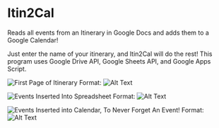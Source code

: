 # Itin2Cal
Reads all events from an Itinerary in Google Docs and adds them to a Google Calendar!

Just enter the name of your itinerary, and Itin2Cal will do the rest! This program uses Google Drive API, Google Sheets API, and Google Apps Script.

![First Page of Itinerary](/desktop/itinerary.png)
Format: ![Alt Text](url)

![Events Inserted Into Spreadsheet](/desktop/spreadsheet.png)
Format: ![Alt Text](url)

![Events Inserted into Calendar, To Never Forget An Event!](/desktop/calendar.png)
Format: ![Alt Text](url)
